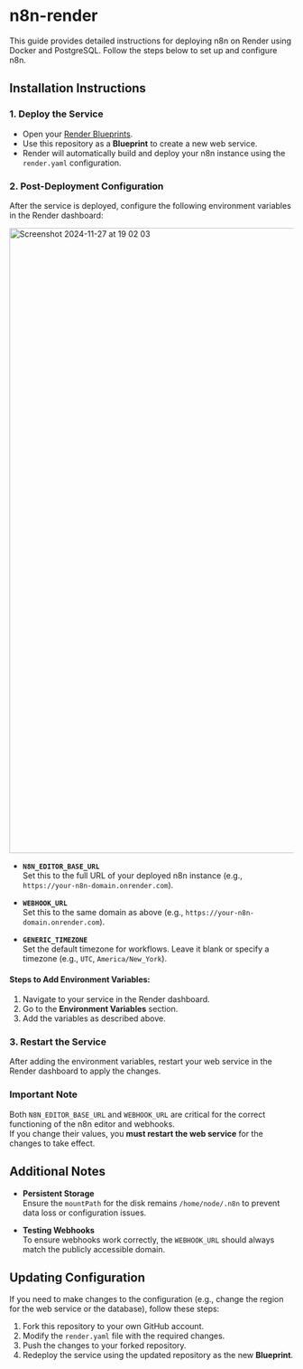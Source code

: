 # n8n-render

This guide provides detailed instructions for deploying n8n on Render using Docker and PostgreSQL. Follow the steps below to set up and configure n8n.

## Installation Instructions

### 1. Deploy the Service
- Open your [Render Blueprints](https://dashboard.render.com/blueprints).
- Use this repository as a **Blueprint** to create a new web service.
- Render will automatically build and deploy your n8n instance using the `render.yaml` configuration.

### 2. Post-Deployment Configuration
After the service is deployed, configure the following environment variables in the Render dashboard:

<img width="1107" alt="Screenshot 2024-11-27 at 19 02 03" src="https://github.com/user-attachments/assets/6021d971-7895-418f-b154-042723e6b359">

- **`N8N_EDITOR_BASE_URL`**  
  Set this to the full URL of your deployed n8n instance (e.g., `https://your-n8n-domain.onrender.com`).

- **`WEBHOOK_URL`**  
  Set this to the same domain as above (e.g., `https://your-n8n-domain.onrender.com`).

- **`GENERIC_TIMEZONE`**  
  Set the default timezone for workflows. Leave it blank or specify a timezone (e.g., `UTC`, `America/New_York`).

#### Steps to Add Environment Variables:
1. Navigate to your service in the Render dashboard.
2. Go to the **Environment Variables** section.
3. Add the variables as described above.


### 3. Restart the Service
After adding the environment variables, restart your web service in the Render dashboard to apply the changes.

### Important Note
Both `N8N_EDITOR_BASE_URL` and `WEBHOOK_URL` are critical for the correct functioning of the n8n editor and webhooks.  
If you change their values, you **must restart the web service** for the changes to take effect.

## Additional Notes

- **Persistent Storage**  
  Ensure the `mountPath` for the disk remains `/home/node/.n8n` to prevent data loss or configuration issues.

- **Testing Webhooks**  
  To ensure webhooks work correctly, the `WEBHOOK_URL` should always match the publicly accessible domain.

## Updating Configuration
If you need to make changes to the configuration (e.g., change the region for the web service or the database), follow these steps:

1. Fork this repository to your own GitHub account.
2. Modify the `render.yaml` file with the required changes.
3. Push the changes to your forked repository.
4. Redeploy the service using the updated repository as the new **Blueprint**.
